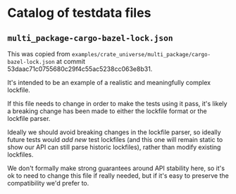 # Catalog of testdata files

## `multi_package-cargo-bazel-lock.json`

This was copied from `examples/crate_universe/multi_package/cargo-bazel-lock.json` at commit 53daac71c0755680c29f4c55ac5238cc063e8b31.

It's intended to be an example of a realistic and meaningfully complex lockfile.

If this file needs to change in order to make the tests using it pass, it's likely a breaking change has been made to either the lockfile format or the lockfile parser.

Ideally we should avoid breaking changes in the lockfile parser, so ideally future tests would _add new_ test lockfiles (and this one will remain static to show our API can still parse historic lockfiles), rather than modify existing lockfiles.

We don't formally make strong guarantees around API stability here, so it's ok to need to change this file if really needed, but if it's easy to preserve the compatibility we'd prefer to.
